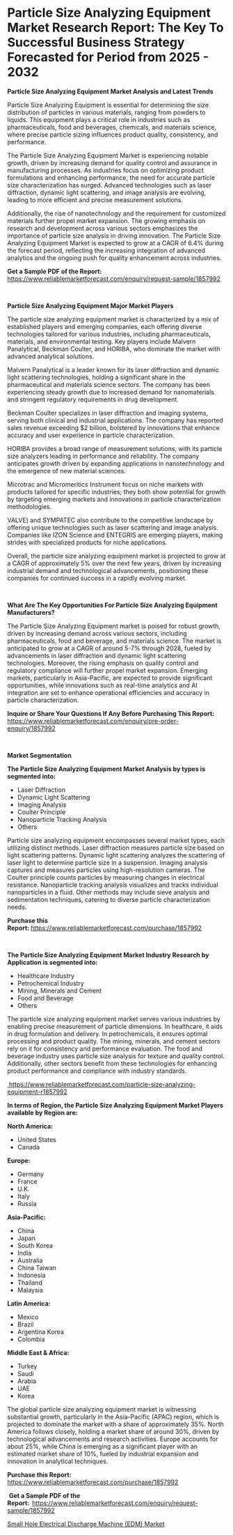 <p><h1>Particle Size Analyzing Equipment Market Research Report: The Key To Successful Business Strategy Forecasted for Period from 2025 - 2032</h1></p><p><strong>Particle Size Analyzing Equipment Market Analysis and Latest Trends</strong></p>
<p><p>Particle Size Analyzing Equipment is essential for determining the size distribution of particles in various materials, ranging from powders to liquids. This equipment plays a critical role in industries such as pharmaceuticals, food and beverages, chemicals, and materials science, where precise particle sizing influences product quality, consistency, and performance.</p><p>The Particle Size Analyzing Equipment Market is experiencing notable growth, driven by increasing demand for quality control and assurance in manufacturing processes. As industries focus on optimizing product formulations and enhancing performance, the need for accurate particle size characterization has surged. Advanced technologies such as laser diffraction, dynamic light scattering, and image analysis are evolving, leading to more efficient and precise measurement solutions.</p><p>Additionally, the rise of nanotechnology and the requirement for customized materials further propel market expansion. The growing emphasis on research and development across various sectors emphasizes the importance of particle size analysis in driving innovation. The Particle Size Analyzing Equipment Market is expected to grow at a CAGR of 6.4% during the forecast period, reflecting the increasing integration of advanced analytics and the ongoing push for quality enhancement across industries.</p></p>
<p><strong>Get a Sample PDF of the Report:&nbsp;</strong> <a href="https://www.reliablemarketforecast.com/enquiry/request-sample/1857992?utm_campaign=2721&utm_medium=2&utm_source=Github&utm_content=ia&utm_term=12042025&utm_id=particle-size-analyzing-equipment">https://www.reliablemarketforecast.com/enquiry/request-sample/1857992</a></p>
<p>&nbsp;</p>
<p><strong>Particle Size Analyzing Equipment Major Market Players</strong></p>
<p><p>The particle size analyzing equipment market is characterized by a mix of established players and emerging companies, each offering diverse technologies tailored for various industries, including pharmaceuticals, materials, and environmental testing. Key players include Malvern Panalytical, Beckman Coulter, and HORIBA, who dominate the market with advanced analytical solutions.</p><p>Malvern Panalytical is a leader known for its laser diffraction and dynamic light scattering technologies, holding a significant share in the pharmaceutical and materials science sectors. The company has been experiencing steady growth due to increased demand for nanomaterials and stringent regulatory requirements in drug development.</p><p>Beckman Coulter specializes in laser diffraction and imaging systems, serving both clinical and industrial applications. The company has reported sales revenue exceeding $2 billion, bolstered by innovations that enhance accuracy and user experience in particle characterization.</p><p>HORIBA provides a broad range of measurement solutions, with its particle size analyzers leading in performance and reliability. The company anticipates growth driven by expanding applications in nanotechnology and the emergence of new material sciences.</p><p>Microtrac and Micromeritics Instrument focus on niche markets with products tailored for specific industries; they both show potential for growth by targeting emerging markets and innovations in particle characterization methodologies.</p><p>VALVE) and SYMPATEC also contribute to the competitive landscape by offering unique technologies such as laser scattering and image analysis. Companies like IZON Science and ENTEGRIS are emerging players, making strides with specialized products for niche applications.</p><p>Overall, the particle size analyzing equipment market is projected to grow at a CAGR of approximately 5% over the next few years, driven by increasing industrial demand and technological advancements, positioning these companies for continued success in a rapidly evolving market.</p></p>
<p>&nbsp;</p>
<p><strong>What Are The Key Opportunities For Particle Size Analyzing Equipment Manufacturers?</strong></p>
<p><p>The Particle Size Analyzing Equipment market is poised for robust growth, driven by increasing demand across various sectors, including pharmaceuticals, food and beverage, and materials science. The market is anticipated to grow at a CAGR of around 5-7% through 2028, fueled by advancements in laser diffraction and dynamic light scattering technologies. Moreover, the rising emphasis on quality control and regulatory compliance will further propel market expansion. Emerging markets, particularly in Asia-Pacific, are expected to provide significant opportunities, while innovations such as real-time analytics and AI integration are set to enhance operational efficiencies and accuracy in particle characterization.</p></p>
<p><strong>Inquire or Share Your Questions If Any Before Purchasing This Report:</strong> <a href="https://www.reliablemarketforecast.com/enquiry/pre-order-enquiry/1857992?utm_campaign=2721&utm_medium=2&utm_source=Github&utm_content=ia&utm_term=12042025&utm_id=particle-size-analyzing-equipment">https://www.reliablemarketforecast.com/enquiry/pre-order-enquiry/1857992</a></p>
<p>&nbsp;</p>
<p><strong>Market Segmentation</strong></p>
<p><strong>The Particle Size Analyzing Equipment Market Analysis by types is segmented into:</strong></p>
<p><ul><li>Laser Diffraction</li><li>Dynamic Light Scattering</li><li>Imaging Analysis</li><li>Coulter Principle</li><li>Nanoparticle Tracking Analysis</li><li>Others</li></ul></p>
<p><p>Particle size analyzing equipment encompasses several market types, each utilizing distinct methods. Laser diffraction measures particle size based on light scattering patterns. Dynamic light scattering analyzes the scattering of laser light to determine particle size in a suspension. Imaging analysis captures and measures particles using high-resolution cameras. The Coulter principle counts particles by measuring changes in electrical resistance. Nanoparticle tracking analysis visualizes and tracks individual nanoparticles in a fluid. Other methods may include sieve analysis and sedimentation techniques, catering to diverse particle characterization needs.</p></p>
<p><strong>Purchase this Report:&nbsp;</strong><a href="https://www.reliablemarketforecast.com/purchase/1857992?utm_campaign=2721&utm_medium=2&utm_source=Github&utm_content=ia&utm_term=12042025&utm_id=particle-size-analyzing-equipment">https://www.reliablemarketforecast.com/purchase/1857992</a></p>
<p>&nbsp;</p>
<p><strong>The Particle Size Analyzing Equipment Market Industry Research by Application is segmented into:</strong></p>
<p><ul><li>Healthcare Industry</li><li>Petrochemical Industry</li><li>Mining, Minerals and Cement</li><li>Food and Beverage</li><li>Others</li></ul></p>
<p><p>The particle size analyzing equipment market serves various industries by enabling precise measurement of particle dimensions. In healthcare, it aids in drug formulation and delivery. In petrochemicals, it ensures optimal processing and product quality. The mining, minerals, and cement sectors rely on it for consistency and performance evaluation. The food and beverage industry uses particle size analysis for texture and quality control. Additionally, other sectors benefit from these technologies for enhancing product performance and compliance with industry standards.</p></p>
<p><a href="https://www.reliablemarketforecast.com/particle-size-analyzing-equipment-r1857992?utm_campaign=2721&utm_medium=2&utm_source=Github&utm_content=ia&utm_term=12042025&utm_id=particle-size-analyzing-equipment">&nbsp;https://www.reliablemarketforecast.com/particle-size-analyzing-equipment-r1857992</a></p>
<p><strong>In terms of Region, the Particle Size Analyzing Equipment Market Players available by Region are:</strong></p>
<p>
    <p> <strong> North America: </strong>
        <ul>
            <li>United States</li>
            <li>Canada</li>
        </ul>
        </p> 
    <p> <strong> Europe: </strong>
        <ul>
            <li>Germany</li>
            <li>France</li>
            <li>U.K.</li>
            <li>Italy</li>
            <li>Russia</li>
        </ul>
        </p> 
    <p> <strong> Asia-Pacific: </strong>
        <ul>
            <li>China</li>
            <li>Japan</li>
            <li>South Korea</li>
            <li>India</li>
            <li>Australia</li>
            <li>China Taiwan</li>
            <li>Indonesia</li>
            <li>Thailand</li>
            <li>Malaysia</li>
        </ul>
        </p> 
    <p> <strong> Latin America: </strong>
        <ul>
            <li>Mexico</li>
            <li>Brazil</li>
            <li>Argentina Korea</li>
            <li>Colombia</li>
        </ul>
        </p> 
    <p> <strong> Middle East & Africa: </strong>
        <ul>
            <li>Turkey</li>
            <li>Saudi</li>
            <li>Arabia</li>
            <li>UAE</li>
            <li>Korea</li>
        </ul>
    </p>
    </p>
<p><p>The global particle size analyzing equipment market is witnessing substantial growth, particularly in the Asia-Pacific (APAC) region, which is projected to dominate the market with a share of approximately 35%. North America follows closely, holding a market share of around 30%, driven by technological advancements and research activities. Europe accounts for about 25%, while China is emerging as a significant player with an estimated market share of 10%, fueled by industrial expansion and innovation in analytical techniques.</p></p>
<p><strong>Purchase this Report: </strong><a href="https://www.reliablemarketforecast.com/purchase/1857992?utm_campaign=2721&utm_medium=2&utm_source=Github&utm_content=ia&utm_term=12042025&utm_id=particle-size-analyzing-equipment">https://www.reliablemarketforecast.com/purchase/1857992</a></p>
<p>&nbsp;<strong>Get a Sample PDF of the Report:&nbsp;&nbsp;</strong><a href="https://www.reliablemarketforecast.com/enquiry/request-sample/1857992?utm_campaign=2721&utm_medium=2&utm_source=Github&utm_content=ia&utm_term=12042025&utm_id=particle-size-analyzing-equipment">https://www.reliablemarketforecast.com/enquiry/request-sample/1857992</a></p>
<p><strong></strong></p>
<p><p><a href="https://github.com/carendesrochers299/Market-Research-Report-List-1/blob/main/small-hole-electrical-discharge-machine-edm-market.md?utm_campaign=2721&utm_medium=2&utm_source=Github&utm_content=ia&utm_term=12042025&utm_id=particle-size-analyzing-equipment">Small Hole Electrical Discharge Machine (EDM) Market</a></p></p>